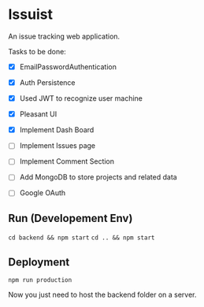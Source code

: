 # Issuist

An issue tracking web application.

Tasks to be done:

 - [x] EmailPasswordAuthentication
 - [x] Auth Persistence
 - [x] Used JWT to recognize user machine
 - [x] Pleasant UI
 - [x] Implement Dash Board
 - [ ] Implement Issues page
 - [ ] Implement Comment Section
 - [ ] Add MongoDB to store projects and related data
 - [ ] Google OAuth


## Run (Developement Env)

`cd backend && npm start`
`cd .. && npm start`

## Deployment

`npm run production`

Now you just need to host the backend folder on a server.
